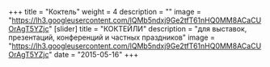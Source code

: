 +++
title = "Коктель"
weight = 4
description = ""
image = "https://lh3.googleusercontent.com/lQMb5ndxj9Ge2tfT61nHQ0MM8ACaCUOrAgT5YZjc"
[slider]
  title = "КОКТЕЙЛИ" 
  description = "для выставок, презентаций, конференций и частных праздников"
  image = "https://lh3.googleusercontent.com/lQMb5ndxj9Ge2tfT61nHQ0MM8ACaCUOrAgT5YZjc"
date = "2015-05-16"
+++
